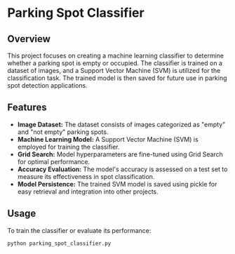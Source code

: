 # Parking Spot Classifier

## Overview

This project focuses on creating a machine learning classifier to determine whether a parking spot is empty or occupied. The classifier is trained on a dataset of images, and a Support Vector Machine (SVM) is utilized for the classification task. The trained model is then saved for future use in parking spot detection applications.

## Features

- **Image Dataset:** The dataset consists of images categorized as "empty" and "not empty" parking spots.
- **Machine Learning Model:** A Support Vector Machine (SVM) is employed for training the classifier.
- **Grid Search:** Model hyperparameters are fine-tuned using Grid Search for optimal performance.
- **Accuracy Evaluation:** The model's accuracy is assessed on a test set to measure its effectiveness in spot classification.
- **Model Persistence:** The trained SVM model is saved using pickle for easy retrieval and integration into other projects.

## Usage

To train the classifier or evaluate its performance:

```bash
python parking_spot_classifier.py

